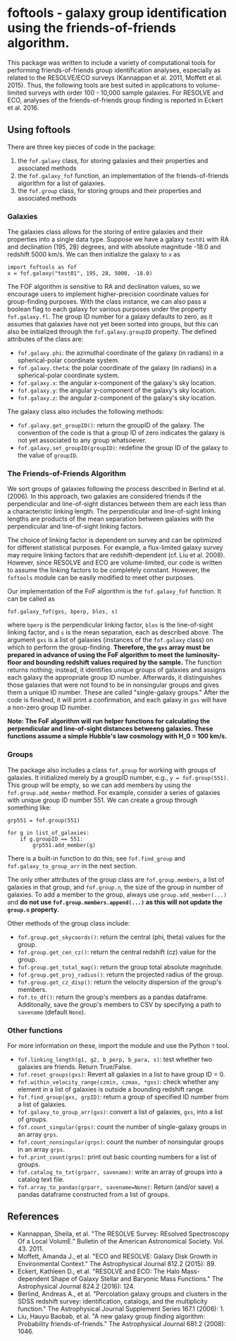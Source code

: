 # foftools - galaxy group identification using the friends-of-friends algorithm.


This package was written to include a variety of computational tools for performing friends-of-friends group identification analyses, especially as related to the RESOLVE/ECO surveys (Kannappan et al. 2011, Moffett et al. 2015). Thus, the following tools are best suited in applications to volume-limited surveys with order 100 - 10,000 sample galaxies. For RESOLVE and ECO, analyses of the friends-of-friends group finding is reported in Eckert et al. 2016.

## Using foftools
There are three key pieces of code in the package:
1. the `fof.galaxy` class, for storing galaxies and their properties and associated methods
2. the `fof.galaxy_fof` function, an implementation of the friends-of-friends algorithm for a list of galaxies.
3. the `fof.group` class, for storing groups and their properties and associated methods


### Galaxies
The galaxies class allows for the storing of entire galaxies and their properties into a single data type.
Suppose we have a galaxy `test01` with RA and declination (195, 28) degrees, and with absolute magnitude -18.0 and redshift 5000 km/s. We can then initialize the galaxy to `x` as
```
import foftools as fof
x = fof.galaxy("test01", 195, 28, 5000, -18.0)
```

The FOF algorithm is sensitive to RA and declination values, so we encourage users to implement higher-precision coordinate values for group-finding purposes. With the class instance, we can also pass a boolean flag to each galaxy for various purposes under the property `fof.galaxy.fl`. The group ID number for a galaxy defaults to zero, as it assumes that galaxies have not yet been sorted into groups, but this can also be initialized through the `fof.galaxy.groupID` property. The defined attributes of the class are:
-  `fof.galaxy.phi`: the azimuthal coordinate of the galaxy (in radians) in a spherical-polar coordinate system.
-  `fof.galaxy.theta`: the polar coordinate of the galaxy (in radians) in a spherical-polar coordinate system.
- `fof.galaxy.x`: the angular x-component of the galaxy's sky location.
- `fof.galaxy.y`: the angular y-component of the galaxy's sky location.
- `fof.galaxy.z`: the angular z-component of the galaxy's sky location.

The galaxy class also includes the following methods:
- `fof.galaxy.get_groupID()`: return the groupID of the galaxy. The convention of the code is that a group ID of zero indicates the galaxy is not yet associated to any group whatsoever.
- `fof.galaxy.set_groupID(groupID)`: redefine the group ID of the galaxy to the value of `groupID`.

### The Friends-of-Friends Algorithm
We sort groups of galaxies following the process described in Berlind et al. (2006). In this approach, two galaxies are considered friends if the perpendicular and line-of-sight distances between them are each less than a characteristic linking length. The perpendicular and line-of-sight linking lengths are products of the mean separation between galaxies with the perpendicular and line-of-sight linking factors.

The choice of linking factor is dependent on survey and can be optimized for different statistical purposes. For example, a flux-limited galaxy survey may require linking factors that are redshift-dependent (cf. Liu et al. 2008). However, since RESOLVE and ECO are volume-limited, our code is written to assume the linking factors to be completely constant. However, the `foftools` module can be easily modified to meet other purposes.

Our implementation of the FoF algorithm is the `fof.galaxy_fof` function. It can be called as
```
fof.galaxy_fof(gxs, bperp, blos, s)
```
where `bperp` is the perpendicular linking factor, `blos` is the line-of-sight linking factor, and `s` is the mean separation, each as described above. The argument `gxs` is a list of galaxies (instances of the `fof.galaxy` class) on which to perform the group-finding. **Therefore, the `gxs` array must be prepared in advance of using the FoF algorithm to meet the luminosity-floor and bounding redshift values required by the sample.** The function returns nothing; instead, it identifies unique groups of galaxies and assigns each galaxy the appropriate group ID number. Afterwards, it distinguishes those galaxies that were not found to be in nonsingular groups and gives them a unique ID number. These are called "single-galaxy groups." After the code is finished, it will print a confirmation, and each galaxy in `gxs` will have a non-zero group ID number.

**Note: The FoF algorithm will run helper functions for calculating the perpendicular and line-of-sight distances betweeng galaxies. These functions assume a simple Hubble's law cosmology with H_0 = 100 km/s.**


### Groups

The package also includes a class `fof.group` for working with groups of galaxies. It initialized merely by a groupID number, e.g., `y = fof.group(551)`. This group will be empty, so we can add members by using the `fof.group.add_member` method. For example, consider a series of galaxies with unique group ID number 551. We can create a group through something like:
```
grp551 = fof.group(551)

for g in list_of_galaxies:
    if g.groupID == 551:
        grp551.add_member(g)
```
There is a built-in function to do this; see `fof.find_group` and `fof.galaxy_to_group_arr` in the next section.


The only other attributes of the group class are `fof.group.members`, a list of galaxies in that group, and `fof.group.n`, the size of the group in number of galaxies. To add a member to the group, always use `group.add_member(...)` and **do not use `fof.group.members.append(...)` as this will not update the `group.n` property.**

Other methods of the group class include:
- `fof.group.get_skycoords()`: return the central (phi, theta) values for the group.
- `fof.group.get_cen_cz()`: return the central redshift (cz) value for the group.
- `fof.group.get_total_mag()`: return the group total absolute magnitude.
- `fof.group.get_proj_radius()`: return the projected radius of the group.
- `fof.group.get_cz_disp()`: return the velocity dispersion of the group's members.
- `fof.to_df()`: return the group's members as a pandas dataframe. Additonally, save the group's members to CSV by specifying a path to `savename` (default `None`).



### Other functions
For more information on these, import the module and use the Python `?` tool.

- `fof.linking_length(g1, g2, b_perp, b_para, s)`: test whether two galaxies are friends. Return True/False.
- `fof.reset_groups(gxs)`: Revert all galaxies in a list to have group ID = 0.
- `fof.within_velocity_range(czmin, czmax, *gxs)`: check whether any element in a list of galaxies is outside a bounding redshift range. 
- `fof.find_group(gxs, grpID)`: return a group of specified ID number from a list of galaxies.
- `fof.galaxy_to_group_arr(gxs)`: convert a list of galaxies, `gxs`, into a list of groups.
- `fof.count_singular(grps)`: count the number of single-galaxy groups in an array `grps`.
- `fof.count_nonsingular(grps)`: count the number of nonsingular groups in an array `grps`.
- `fof.print_count(grps)`: print out basic counting numbers for a list of groups.
- `fof.catalog_to_txt(grparr, savename)`: write an array of groups into a catalog text file. 
- `fof.array_to_pandas(grparr, savename=None)`: Return (and/or save) a pandas dataframe constructed from a list of groups.


## References
- Kannappan, Sheila, et al. "The RESOLVE Survey: REsolved Spectroscopy Of a Local VolumE." Bulletin of the American Astronomical Society. Vol. 43. 2011.
- Moffett, Amanda J., et al. "ECO and RESOLVE: Galaxy Disk Growth in Environmental Context." The Astrophysical Journal 812.2 (2015): 89.
- Eckert, Kathleen D., et al. "RESOLVE and ECO: The Halo Mass-dependent Shape of Galaxy Stellar and Baryonic Mass Functions." The Astrophysical Journal 824.2 (2016): 124.
- Berlind, Andreas A., et al. "Percolation galaxy groups and clusters in the SDSS redshift survey: identification, catalogs, and the multiplicity function." The Astrophysical Journal Supplement Series 167.1 (2006): 1.
- Liu, Hauyu Baobab, et al. "A new galaxy group finding algorithm: Probability friends-of-friends." The Astrophysical Journal 681.2 (2008): 1046.
